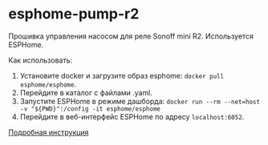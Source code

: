 # esphome-pump-r2
Прошивка управления насосом для реле Sonoff mini R2. Используется ESPHome.

Как использовать:
1. Установите docker и загрузите образ esphome: `docker pull esphome/esphome`.
2. Перейдите в каталог с файлами .yaml.
3. Запустите ESPHome в режиме дашборда: `docker run --rm --net=host -v "${PWD}":/config -it esphome/esphome`
4. Перейдите в веб-интерфейс ESPHome по адресу `localhost:6052`.

[Подробная инструкция](https://esphome.io/guides/getting_started_command_line.html)
